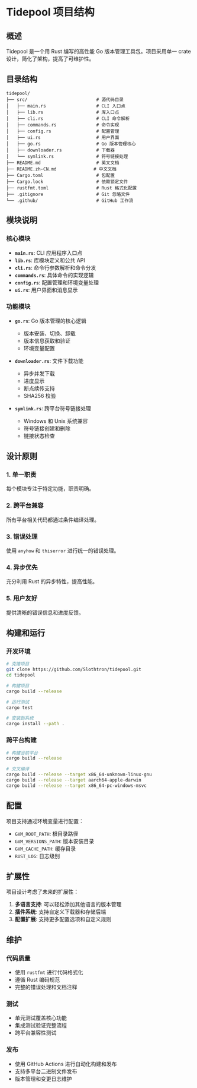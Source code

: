 # Tidepool 项目结构

## 概述

Tidepool 是一个用 Rust 编写的高性能 Go 版本管理工具包。项目采用单一 crate 设计，简化了架构，提高了可维护性。

## 目录结构

```
tidepool/
├── src/                          # 源代码目录
│   ├── main.rs                   # CLI 入口点
│   ├── lib.rs                    # 库入口点
│   ├── cli.rs                    # CLI 命令解析
│   ├── commands.rs               # 命令实现
│   ├── config.rs                 # 配置管理
│   ├── ui.rs                     # 用户界面
│   ├── go.rs                     # Go 版本管理核心
│   ├── downloader.rs             # 下载器
│   └── symlink.rs                # 符号链接处理
├── README.md                     # 英文文档
├── README.zh-CN.md              # 中文文档
├── Cargo.toml                    # 包配置
├── Cargo.lock                    # 依赖锁定文件
├── rustfmt.toml                  # Rust 格式化配置
├── .gitignore                    # Git 忽略文件
└── .github/                      # GitHub 工作流
```

## 模块说明

### 核心模块

- **`main.rs`**: CLI 应用程序入口点
- **`lib.rs`**: 库模块定义和公共 API
- **`cli.rs`**: 命令行参数解析和命令分发
- **`commands.rs`**: 具体命令的实现逻辑
- **`config.rs`**: 配置管理和环境变量处理
- **`ui.rs`**: 用户界面和消息显示

### 功能模块

- **`go.rs`**: Go 版本管理的核心逻辑
  - 版本安装、切换、卸载
  - 版本信息获取和验证
  - 环境变量配置

- **`downloader.rs`**: 文件下载功能
  - 异步并发下载
  - 进度显示
  - 断点续传支持
  - SHA256 校验

- **`symlink.rs`**: 跨平台符号链接处理
  - Windows 和 Unix 系统兼容
  - 符号链接创建和删除
  - 链接状态检查

## 设计原则

### 1. 单一职责
每个模块专注于特定功能，职责明确。

### 2. 跨平台兼容
所有平台相关代码都通过条件编译处理。

### 3. 错误处理
使用 `anyhow` 和 `thiserror` 进行统一的错误处理。

### 4. 异步优先
充分利用 Rust 的异步特性，提高性能。

### 5. 用户友好
提供清晰的错误信息和进度反馈。

## 构建和运行

### 开发环境
```bash
# 克隆项目
git clone https://github.com/Slothtron/tidepool.git
cd tidepool

# 构建项目
cargo build --release

# 运行测试
cargo test

# 安装到系统
cargo install --path .
```

### 跨平台构建
```bash
# 构建当前平台
cargo build --release

# 交叉编译
cargo build --release --target x86_64-unknown-linux-gnu
cargo build --release --target aarch64-apple-darwin
cargo build --release --target x86_64-pc-windows-msvc
```

## 配置

项目支持通过环境变量进行配置：

- `GVM_ROOT_PATH`: 根目录路径
- `GVM_VERSIONS_PATH`: 版本安装目录
- `GVM_CACHE_PATH`: 缓存目录
- `RUST_LOG`: 日志级别

## 扩展性

项目设计考虑了未来的扩展性：

1. **多语言支持**: 可以轻松添加其他语言的版本管理
2. **插件系统**: 支持自定义下载器和存储后端
3. **配置扩展**: 支持更多配置选项和自定义规则

## 维护

### 代码质量
- 使用 `rustfmt` 进行代码格式化
- 遵循 Rust 编码规范
- 完整的错误处理和文档注释

### 测试
- 单元测试覆盖核心功能
- 集成测试验证完整流程
- 跨平台兼容性测试

### 发布
- 使用 GitHub Actions 进行自动化构建和发布
- 支持多平台二进制文件发布
- 版本管理和变更日志维护
